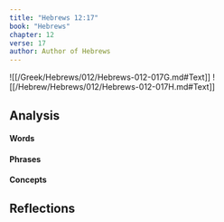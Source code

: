 ```yaml
---
title: "Hebrews 12:17"
book: "Hebrews"
chapter: 12
verse: 17
author: Author of Hebrews
---
```

![[/Greek/Hebrews/012/Hebrews-012-017G.md#Text]]
![[/Hebrew/Hebrews/012/Hebrews-012-017H.md#Text]]

## Analysis

#### Words

#### Phrases

#### Concepts

## Reflections
